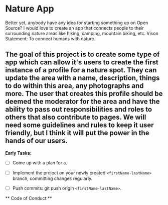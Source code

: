 # Nature App

Better yet, anybody have any idea for starting something up on Open Source? I would love to create an app that connects people to their surrounding nature areas like hiking, camping, mountain biking, etc. Vison Statement: To connect humans with nature.

## The goal of this project is to create some type of app which can allow it's users to create the first instance of a profile for a nature spot. They can update the area with a name, description, things to do within this area, any photographs and more. The user that creates this profile should be deemed the moderator for the area and have the ability to pass out responsibilities and roles to others that also contribute to pages. We will need some guidelines and rules to keep it user friendly, but I think it will put the power in the hands of our users.

**Early Tasks:**

* [ ] Come up with a plan for a.

* [ ] Implement the project on your newly created `<firstName-lastName>` branch, committing changes regularly.
* [ ] Push commits: git push origin `<firstName-lastName>`.

** Code of Conduct **
